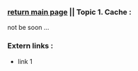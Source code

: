 ### [return main page](../README.md) || Topic 1. Cache :
not be soon ...

### Extern links :
* link 1
